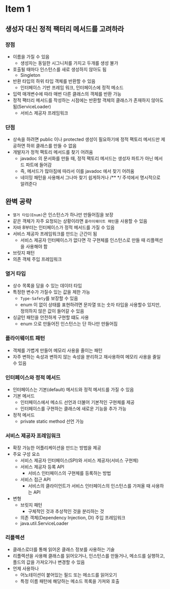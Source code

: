 # Item 1

## 생성자 대신 정적 팩터리 메서드를 고려하라

### 장점

- 이름을 가질 수 있음
  - 생성자는 동일한 시그니처를 가지고 두개를 생성 불가
- 호출될 때마다 인스턴스를 새로 생성하지 않아도 됨
  - Singleton
- 반환 타입의 하위 타입 객체를 반환할 수 있음
  - 인터페이스 기반 프레임 워크, 인터페이스에 정적 메소드
- 입력 매개변수에 따라 매번 다른 클래스의 객체를 반환 가능
- 정적 팩터리 메서드를 작성하는 시점에는 반환할 객체의 클래스가 존재하지 않아도 됨(ServiceLoader)
  - 서비스 제공자 프레임워크

### 단점

- 상속을 하려면 public 이나 protected 생성이 필요하기에 정적 팩토리 메서드만 제공하면 하위 클래스를 만들 수 없음
- 개발자가 정적 팩토리 메서드를 찾기 어려움
  - javadoc 의 문서화를 만들 때, 정적 팩토리 메서드는 생성자 파트가 아닌 메서드 파트에 들어감
  - 즉, 메서드가 많아짐에 따라서 이를 javadoc 에서 찾기 어려움
  - 네이밍 패턴을 사용해서 그나마 찾기 쉽게하거나 /** */ 주석에서 명시적으로 알려준다

## 완벽 공략

- `열거 타입(Enum)`은 인스턴스가 하나만 만들어짐을 보장
- 같은 객체가 자주 요청되는 상황이라면 `플라이웨이트 패턴`을 사용할 수 있음
- 자바 8부터는 인터페이스가 정적 메서드를 가질 수 있음
- 서비스 제공자 프레임워크를 만드는 근간이 됨
  - 서비스 제공자 인터페이스가 없다면 각 구현체를 인스턴스로 만들 때 리플렉션을 사용해야 함
- 브릿지 패턴
- 의존 객체 주입 프레임워크

### 열거 타입

- 상수 목록을 담을 수 있는 데이터 타입
- 특정한 변수가 가질수 있는 값을 제한 가능
  - `Type-Safety`를 보장할 수 있음
  - enum 이 없이 상태를 표현하려면 문자열 또는 숫자 타입을 사용할수 있지만, 정의하지 않은 값이 들어갈 수 있음
- 싱글턴 패턴을 안전하게 구현할 떄도 사용
  - enum 으로 만들어진 인스턴스는 단 하나만 만들어짐

### 플라이웨이트 패턴

- 객체를 가볍게 만들어 메모리 사용을 줄이는 패턴
- 자주 변하는 속성과 변하지 않는 속성을 분리하고 재사용하여 메모리 사용을 줄일 수 있음

### 인터페이스와 정적 메서드

- 인터페이스는 기본(default) 메서드와 정적 메서드를 가질 수 있음
- 기본 메서드
  - 인터페이스에서 메소드 선언과 더불어 기본적인 구현체를 제공
  - 인터페이스를 구현하는 클래스에 새로운 기능을 추가 가능
- 정적 메서드
  - private static method 선언 가능

### 서비스 제공자 프레임워크

- 확장 가능한 어플리케이션을 만드는 방법을 제공
- 주요 구성 요소
  - 서비스 제공자 인터페이스(SPI)와 서비스 제공자(서비스 구현체)
  - 서비스 제공자 등록 API
    - 서비스 인터페이스의 구현체를 등록하는 방법
  - 서비스 접근 API
    - 서비스의 클라이언트가 서비스 인터페이스의 인스턴스를 가져올 때 사용하는 API
- 변형
  - 브릿지 패턴
    - 구체적인 것과 추상적인 것을 분리하는 것
  - 의존 객체(Dependency Injection, DI) 주입 프레임워크
  - java.util.ServiceLoader

### 리플렉션

- 클래스로더를 통해 읽어온 클래스 정보를 사용하는 기술
- 리플렉션을 사용해 클래스를 읽어오거나, 인스턴스를 만들거나, 메소드를 실행하고, 플드의 값을 가져오거나 변경할 수 있음
- 언제 사용하나
  - 어노테이션이 붙어있는 필드 또는 메소드를 읽어오기
  - 특정 이름 패턴에 해당하는 메소드 목록을 가져와 호출